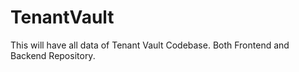 # TenantVault
This will have all data of Tenant Vault Codebase. Both Frontend and Backend Repository.
